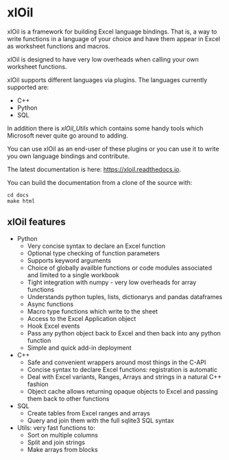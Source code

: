 
xlOil
=====

xlOil is a framework for building Excel language bindings. That is, a way to 
write functions in a language of your choice and have them appear in Excel
as worksheet functions and macros.

xlOil is designed to have very low overheads when calling your own worksheet 
functions.

xlOil supports different languages via plugins. The languages currently 
supported are:

- C++
- Python
- SQL

In addition there is *xlOil_Utils* which contains some handy tools which Microsoft
never quite go around to adding.

You can use xlOil as an end-user of these plugins or you can use it to write
you own language bindings and contribute.

The latest documentation is here: https://xloil.readthedocs.io. 

You can build the documentation from a clone of the source with:

    cd docs
    make html


xlOil features
--------------

* Python
  - Very concise syntax to declare an Excel function
  - Optional type checking of function parameters
  - Supports keyword arguments
  - Choice of globally availble functions or code modules associated and limited to a single        workbook
  - Tight integration with numpy - very low overheads for array functions
  - Understands python tuples, lists, dictionarys and pandas dataframes
  - Async functions
  - Macro type functions which write to the sheet
  - Access to the Excel Application object
  - Hook Excel events
  - Pass any python object back to Excel and then back into any python function
  - Simple and quick add-in deployment
* C++
  - Safe and convenient wrappers around most things in the C-API
  - Concise syntax to declare Excel functions: registration is automatic
  - Deal with Excel variants, Ranges, Arrays and strings in a natural C++ fashion
  - Object cache allows returning opaque objects to Excel and passing them back to other functions
* SQL
  - Create tables from Excel ranges and arrays
  - Query and join them with the full sqlite3 SQL syntax
* Utils: very fast functions to:
  - Sort on multiple columns
  - Split and join strings
  - Make arrays from blocks
